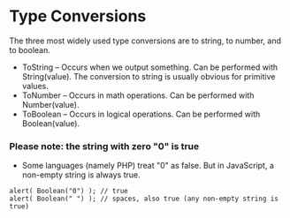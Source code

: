 # Type Conversions
The three most widely used type conversions are to string, to number, and to boolean.
- ToString – Occurs when we output something. Can be performed with String(value). The conversion to string is usually obvious for primitive values.
- ToNumber – Occurs in math operations. Can be performed with Number(value).
- ToBoolean – Occurs in logical operations. Can be performed with Boolean(value).

### Please note: the string with zero "0" is true
- Some languages (namely PHP) treat "0" as false. But in JavaScript, a non-empty string is always true.
```
alert( Boolean("0") ); // true
alert( Boolean(" ") ); // spaces, also true (any non-empty string is true)
```

